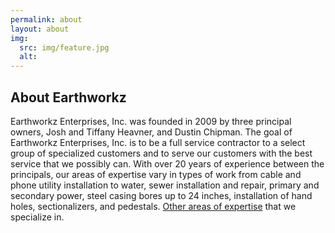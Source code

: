 ```yaml
---
permalink: about
layout: about
img:
  src: img/feature.jpg
  alt: 
---
```


## About Earthworkz ##

Earthworkz Enterprises, Inc. was founded in 2009 by three principal owners, Josh and Tiffany Heavner, and Dustin Chipman. The goal of Earthworkz Enterprises, Inc. is to be a full service contractor to a select group of specialized customers and to serve our customers with the best service that we possibly can. With over 20 years of experience between the principals, our areas of expertise vary in types of work from cable and phone utility installation to water, sewer installation and repair, primary and secondary power, steel casing bores up to 24 inches, installation of hand holes, sectionalizers, and pedestals. <a href="services">Other areas of expertise</a> that we specialize in.
